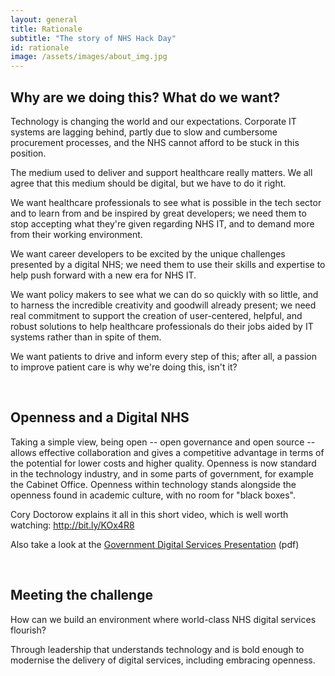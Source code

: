 ```yaml
---
layout: general
title: Rationale
subtitle: "The story of NHS Hack Day"
id: rationale
image: /assets/images/about_img.jpg
---
```


## Why are we doing this? What do we want?

Technology is changing the world and our expectations. Corporate IT systems are lagging behind, partly due to slow and cumbersome procurement processes, and the NHS cannot afford to be stuck in this position.

The medium used to deliver and support healthcare really matters. We all agree that this medium should be digital, but we have to do it right.

We want healthcare professionals to see what is possible in the tech sector and to learn from and be inspired by great developers; we need them to stop accepting what they're given  regarding NHS IT, and to demand more from their working environment.

We want career developers to be excited by the unique challenges presented by a digital NHS; we need them to use their skills and expertise to help push forward with a new era for NHS IT.

We want policy makers to see what we can do so quickly with so little, and to harness the incredible creativity and goodwill already present; we need real commitment to support the creation of user-centered, helpful, and robust solutions to help healthcare professionals do their jobs aided by IT systems rather than in spite of them.

We want patients to drive and inform every step of this; after all, a passion to improve patient care is why we're doing this, isn't it?

<br>

## Openness and a Digital NHS

Taking a simple view, being open -- open governance and open source -- allows effective collaboration and gives a competitive advantage in terms of the potential for lower costs and higher quality. Openness is now standard in the technology industry, and in some parts of government, for example the Cabinet Office. Openness within technology stands alongside the openness found in academic culture, with no room for "black boxes".

Cory Doctorow explains it all in this short video, which is well worth watching: http://bit.ly/KOx4R8

Also take a look at the [Government Digital Services Presentation](/assets/docs/DevelopingNHSDigitalServices.pdf) (pdf)

<br>


## Meeting the challenge

How can we build an environment where world-class NHS digital services flourish?

Through leadership that understands technology and is bold enough to modernise the delivery of digital services, including embracing openness.

<br>
